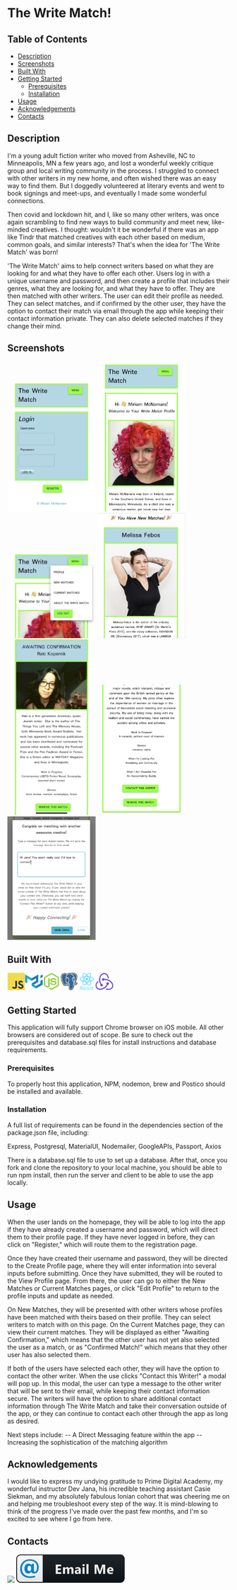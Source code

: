 # The Write Match!

## Table of Contents

- [Description](#description)
- [Screenshots](#screenshots)
- [Built With](#built-with)
- [Getting Started](#getting-started)
  - [Prerequisites](#prerequisites)
  - [Installation](#installation)
- [Usage](#usage)
- [Acknowledgements](#acknowledgements)
- [Contacts](#contacts)

## Description

I'm a young adult fiction writer who moved from Asheville, NC to Minneapolis, MN a few years ago, and lost a wonderful weekly critique group and local writing community in the process. I struggled to connect with other writers in my new home, and often wished there was an easy way to find them. But I doggedly volunteered at literary events and went to book signings and meet-ups, and eventually I made some wonderful connections.

Then covid and lockdown hit, and I, like so many other writers, was once again scrambling to find new ways to build community and meet new, like-minded creatives. I thought: wouldn't it be wonderful if there was an app like Tindr that matched creatives with each other based on medium, common goals, and similar interests? That's when the idea for 'The Write Match' was born!

'The Write Match' aims to help connect writers based on what they are looking for and what they have to offer each other. Users log in with a unique username and password, and then create a profile that includes their genres, what they are looking for, and what they have to offer. They are then matched with other writers. The user can edit their profile as needed. They can select matches, and if confirmed by the other user, they have the option to contact their match via email through the app while keeping their contact information private. They can also delete selected matches if they change their mind.

## Screenshots

<img src="public/images/LoginPage.jpg" width="200"  />
<img src="public/images/ViewProfile.jpg" width="200"   />
<img src="public/images/NewNav.jpg" width="200"  />
<img src="public/images/NewMatch.png" width="200"  />
<img src="public/images/AwaitingConfirmation.jpg" width="200" />
<img src="public/images/ContactThisWriter.png" width="200" />
<img src="public/images/ContactModal.png" width="200" />

## Built With

<a href="https://developer.mozilla.org/en-US/docs/Web/JavaScript"><img src="https://raw.githubusercontent.com/devicons/devicon/master/icons/javascript/javascript-original.svg" height="40px" width="40px" /></a><a href="https://material-ui.com/"><img src="https://raw.githubusercontent.com/devicons/devicon/master/icons/materialui/materialui-original.svg" height="40px" width="40px" /></a><a href="https://nodejs.org/en/"><img src="https://raw.githubusercontent.com/devicons/devicon/master/icons/nodejs/nodejs-original.svg" height="40px" width="40px" /></a><a href="https://www.postgresql.org/"><img src="https://raw.githubusercontent.com/devicons/devicon/master/icons/postgresql/postgresql-original.svg" height="40px" width="40px" /></a><a href="https://reactjs.org/"><img src="https://raw.githubusercontent.com/devicons/devicon/master/icons/react/react-original-wordmark.svg" height="40px" width="40px" /></a><a href="https://redux.js.org/"><img src="https://raw.githubusercontent.com/devicons/devicon/master/icons/redux/redux-original.svg" height="40px" width="40px" /></a>

## Getting Started

This application will fully support Chrome browser on iOS mobile. All other browsers are considered out of scope. Be sure to check out the prerequisites and database.sql files for install instructions and database requirements.

### Prerequisites

To properly host this application, NPM, nodemon, brew and Postico should be installed and available.

### Installation

A full list of requirements can be found in the dependencies section of the package.json file, including:

Express, Postgresql, MaterialUI, Nodemailer, GoogleAPIs, Passport, Axios

There is a database.sql file to use to set up a database. After that, once you fork and clone the repository to your local machine, you should be able to run npm install, then run the server and client to be able to use the app locally.

## Usage

When the user lands on the homepage, they will be able to log into the app if they have already created a username and password, which will direct them to their profile page. If they have never logged in before, they can click on "Register," which will route them to the registration page.

Once they have created their username and password, they will be directed to the Create Profile page, where they will enter information into several inputs before submitting. Once they have submitted, they will be routed to the View Profile page. From there, the user can go to either the New Matches or Current Matches pages, or click "Edit Profile" to return to the profile inputs and update as needed.

On New Matches, they will be presented with other writers whose profiles have been matched with theirs based on their profile. They can select writers to match with on this page. On the Current Matches page, they can view their current matches. They will be displayed as either "Awaiting Confirmation," which means that the other user has not yet also selected the user as a match, or as "Confirmed Match!" which means that they other user has also selected them. 

If both of the users have selected each other, they will have the option to contact the other writer. When the use clicks "Contact this Writer!" a modal will pop up. In this modal, the user can type a message to the other writer that will be sent to their email, while keeping their contact information secure. The writers will have the option to share additional contact information through The Write Match and take their conversation outside of the app, or they can continue to contact each other through the app as long as desired.

Next steps include:
-- A Direct Messaging feature within the app
-- Increasing the sophistication of the matching algorithm

## Acknowledgements

I would like to express my undying gratitude to Prime Digital Academy, my wonderful instructor Dev Jana, his incredible teaching assistant Casie Siekman, and my absolutely fabulous Ionian cohort that was cheering me on and helping me troubleshoot every step of the way. It is mind-blowing to think of the progress I've made over the past few months, and I'm so excited to see where I go from here.

## Contacts

<a href="https://www.linkedin.com/in/miriam-mcnamara"><img src="https://img.shields.io/badge/LinkedIn-0077B5?style=for-the-badge&logo=linkedin&logoColor=white" /></a> <a href="mailto:miriammcnamara@icloud.com"><img src=https://raw.githubusercontent.com/johnturner4004/readme-generator/master/src/components/assets/images/email_me_button_icon_151852.svg /></a>
